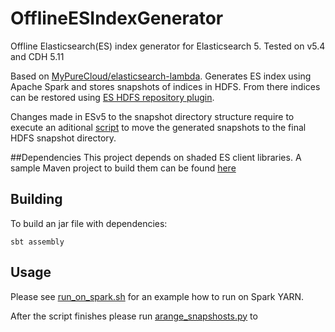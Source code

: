 # OfflineESIndexGenerator
Offline Elasticsearch(ES) index generator for Elasticsearch 5. Tested on v5.4 and CDH 5.11

Based on [MyPureCloud/elasticsearch-lambda](https://github.com/MyPureCloud/elasticsearch-lambda). Generates ES index using Apache Spark and stores snapshots of indices in HDFS. From there indices can be restored using [ES HDFS repository plugin](https://www.elastic.co/guide/en/elasticsearch/plugins/current/repository-hdfs.html).

Changes made in ESv5 to the snapshot directory structure require to execute an aditional [script](arange_snapshosts.py) to move the generated snapshots to the final HDFS snapshot directory.

##Dependencies
This project depends on shaded ES client libraries. A sample Maven project to build them can be found [here](https://github.com/andybab/es-shaded)

## Building
To build an jar file with dependencies:

    sbt assembly

## Usage
Please see [run_on_spark.sh](run_on_spark.sh) for an example how to run on Spark YARN.

After the script finishes please run [arange_snapshosts.py](arange_snapshosts.py) to 
